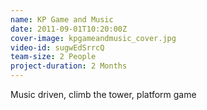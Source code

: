 ```yaml
---
name: KP Game and Music
date: 2011-09-01T10:20:00Z
cover-image: kpgameandmusic_cover.jpg
video-id: sugwEdSrrcQ
team-size: 2 People
project-duration: 2 Months
--- 
```


Music driven, climb the tower, platform game
